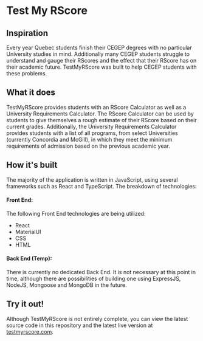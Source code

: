# Test My RScore
## Inspiration
Every year Quebec students finish their CEGEP degrees with no particular University studies in mind. Additionally many CEGEP students struggle to understand and gauge their RScores and the effect that their RScore has on their academic future. TestMyRScore was built to help CEGEP students with these problems.
## What it does
TestMyRScore provides students with an RScore Calculator as well as a University Requirements Calculator. The RScore Calculator can be used by students to give themselves a rough estimate of their RScore based on their current grades. Additionally, the University Requirements Calculator provides students with a list of all programs, from select Universities (currently Concordia and McGill), in which they meet the minimum requirements of admission based on the previous academic year.
## How it's built
The majority of the application is written in JavaScript, using several frameworks such as React and TypeScript. The breakdown of technologies:
#### Front End:
The following Front End technologies are being utilized:
* React
* MaterialUI
* CSS
* HTML
#### Back End (Temp):
There is currently no dedicated Back End. It is not necessary at this point in time, although there are possibilities of building one using ExpressJS, NodeJS, Mongoose and MongoDB in the future.
## Try it out!
Although TestMyRScore is not entirely complete, you can view the latest source code in this repository and the latest live version at <a href='https://testmyrscore.com/' target='blank'>testmyrscore.com</a>.
